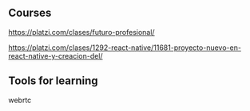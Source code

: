 ## Courses

https://platzi.com/clases/futuro-profesional/

https://platzi.com/clases/1292-react-native/11681-proyecto-nuevo-en-react-native-y-creacion-del/

## Tools for learning

webrtc
